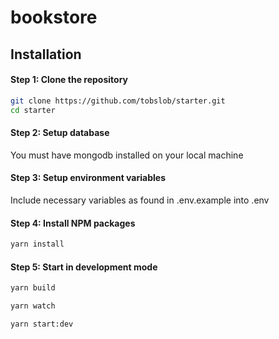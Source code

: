 # bookstore

## Installation
#### Step 1: Clone the repository

```bash
git clone https://github.com/tobslob/starter.git
cd starter
```

#### Step 2: Setup database
You must have mongodb installed on your local machine

#### Step 3: Setup environment variables
Include necessary variables as found in .env.example into .env 

#### Step 4: Install NPM packages
```bash
yarn install
```

#### Step 5: Start in development mode
```bash
yarn build

yarn watch

yarn start:dev
```

